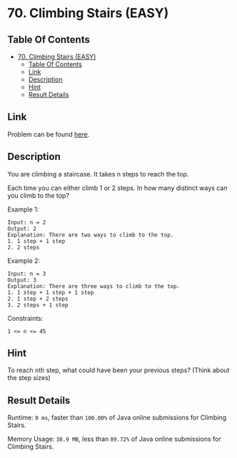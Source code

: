 # 70. Climbing Stairs (EASY)

## Table Of Contents

- [70. Climbing Stairs (EASY)](#70-climbing-stairs-easy)
  - [Table Of Contents](#table-of-contents)
  - [Link](#link)
  - [Description](#description)
  - [Hint](#hint)
  - [Result Details](#result-details)

## Link

Problem can be found [here](https://leetcode.com/problems/climbing-stairs/).

## Description

You are climbing a staircase. It takes n steps to reach the top.

Each time you can either climb 1 or 2 steps. In how many distinct ways can you climb to the top?

Example 1:

```text
Input: n = 2
Output: 2
Explanation: There are two ways to climb to the top.
1. 1 step + 1 step
2. 2 steps
```

Example 2:

```text
Input: n = 3
Output: 3
Explanation: There are three ways to climb to the top.
1. 1 step + 1 step + 1 step
2. 1 step + 2 steps
3. 2 steps + 1 step
```

Constraints:

```text
1 <= n <= 45
```

## Hint

To reach nth step, what could have been your previous steps? (Think about the step sizes)

## Result Details

Runtime: `0 ms`, faster than `100.00%` of Java online submissions for Climbing Stairs.

Memory Usage: `38.9 MB`, less than `89.72%` of Java online submissions for Climbing Stairs.
